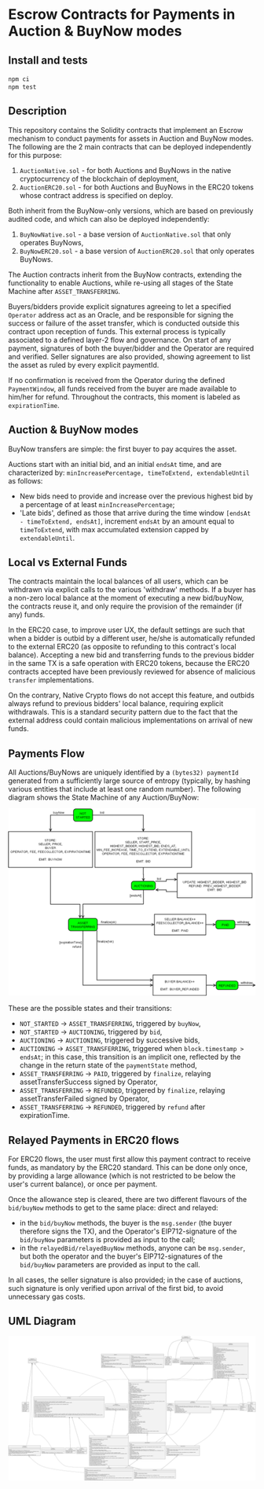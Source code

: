 # Escrow Contracts for Payments in Auction & BuyNow modes

## Install and tests
```
npm ci 
npm test
```

## Description

This repository contains the Solidity contracts that implement an Escrow mechanism to conduct payments for assets in Auction and BuyNow modes. The following are the 2 main contracts that can be deployed independently for this purpose:

1. `AuctionNative.sol` - for both Auctions and BuyNows in the native cryptocurrency of the blockchain of deployment,
1. `AuctionERC20.sol` - for both Auctions and BuyNows in the ERC20 tokens whose contract address is specified on deploy.

Both inherit from the BuyNow-only versions, which are based on previously audited code, and which can also be deployed independently:

1. `BuyNowNative.sol` - a base version of `AuctionNative.sol` that only operates BuyNows,
1. `BuyNowERC20.sol` - a base version of `AuctionERC20.sol` that only operates BuyNows.

The Auction contracts inherit from the BuyNow contracts, extending the functionality to enable Auctions, while re-using all stages of the State Machine after `ASSET_TRANSFERRING`.

Buyers/bidders provide explicit signatures agreeing to let a specified `Operator` address act as an Oracle, and be responsible for signing the success or failure of the asset transfer, which is conducted outside this contract upon reception of funds. This external process is typically associated to a defined layer-2 flow and governance. On start of any payment, signatures of both the buyer/bidder and the Operator are required and verified. Seller signatures are also provided, showing agreement to list the asset as ruled by every explicit paymentId.

If no confirmation is received from the Operator during the defined `PaymentWindow`, all funds received from the buyer are made available to him/her for refund. Throughout the contracts, this moment is labeled as `expirationTime`.


## Auction & BuyNow modes

BuyNow transfers are simple: the first buyer to pay acquires the asset.

Auctions start with an initial bid, and an initial `endsAt` time, and are characterized by: `minIncreasePercentage, timeToExtend, extendableUntil` as follows: 
- New bids need to provide and increase over the previous highest bid by a percentage of at least `minIncreasePercentage`;
- 'Late bids', defined as those that arrive during the time window `[endsAt - timeToExtend, endsAt]`, increment `endsAt` by an amount equal to `timeToExtend`, with max accumulated extension capped by `extendableUntil`.

## Local vs External Funds

The contracts maintain the local balances of all users, which can be withdrawn via explicit calls to the various 'withdraw' methods. If a buyer has a non-zero local balance at the moment of executing a new bid/buyNow, the contracts reuse it, and only require the provision of the remainder (if any) funds.

In the ERC20 case, to improve user UX, the default settings are such that when a bidder is outbid by a different user, he/she is automatically refunded to the external ERC20 (as opposite to refunding to this contract's local balance). Accepting a new bid and transferring funds to the previous bidder in the same TX is a safe operation with ERC20 tokens, because the ERC20 contracts accepted have been previously reviewed for absence of malicious `transfer` implementations. 

On the contrary, Native Crypto flows do not accept this feature, and outbids always refund to previous bidders' local balance, requiring explicit withdrawals. This is a standard security pattern due to the fact that the external address could contain malicious implementations on arrival of new funds.

## Payments Flow

All Auctions/BuyNows are uniquely identified by a `(bytes32) paymentId` generated from a sufficiently large source of entropy (typically, by hashing various entities that include at least one random number). The following diagram shows the State Machine of any Auction/BuyNow:

![AuctionStateMachine](./imgs/auction_payment.png)

These are the possible states and their transitions:

- `NOT_STARTED` -> `ASSET_TRANSFERRING`, triggered by `buyNow`,
- `NOT_STARTED` -> `AUCTIONING`, triggered by `bid`,
- `AUCTIONING` -> `AUCTIONING`, triggered by successive bids,
- `AUCTIONING` -> `ASSET_TRANSFERRING`, triggered when `block.timestamp > endsAt`; in this case, this transition is an implicit one, reflected by the change in the return state of the `paymentState` method,
- `ASSET_TRANSFERRING` -> `PAID`, triggered by `finalize`, relaying assetTransferSuccess signed by Operator,
- `ASSET_TRANSFERRING` -> `REFUNDED`, triggered by `finalize`, relaying assetTransferFailed signed by Operator,
- `ASSET_TRANSFERRING` -> `REFUNDED`, triggered by `refund` after expirationTime.

## Relayed Payments in ERC20 flows

For ERC20 flows, the user must first allow this payment contract to receive funds, as mandatory by the ERC20 standard. This can be done only once, by providing a large allowance (which is not restricted to be below the user's current balance), or once per payment.

Once the allowance step is cleared, there are two different flavours of the `bid/buyNow` methods to get to the same place: direct and relayed:
- in the `bid/buyNow` methods, the buyer is the `msg.sender` (the buyer therefore signs the TX), and the Operator's EIP712-signature of the `bid/buyNow` parameters is provided as input to the call;
- in the `relayedBid/relayedBuyNow` methods, anyone can be `msg.sender`, but both the operator and the buyer's EIP712-signatures of the `bid/buyNow` parameters are provided as input to the call.

In all cases, the seller signature is also provided; in the case of auctions, such signature is only verified upon arrival of the first bid, to avoid unnecessary gas costs.

## UML Diagram

![UML](./imgs/uml.svg)
